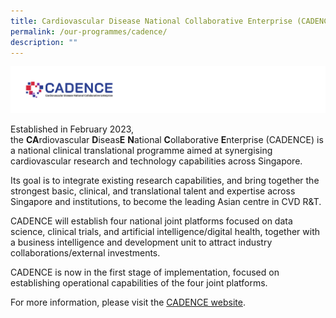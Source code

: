 ```yaml
---
title: Cardiovascular Disease National Collaborative Enterprise (CADENCE)
permalink: /our-programmes/cadence/
description: ""
---
```

![](/images/Logos/bu%20banners_cadence.png)

Established in February 2023, the **CA**rdiovascular **D**iseas**E** **N**ational **C**ollaborative **E**nterprise (CADENCE) is a national clinical translational programme aimed at synergising cardiovascular research and technology capabilities across Singapore. 

Its goal is to integrate existing research capabilities, and bring together the strongest basic, clinical, and translational talent and expertise across Singapore and institutions, to become the leading Asian centre in CVD R&T. 

CADENCE will establish four national joint platforms focused on data science, clinical trials, and artificial intelligence/digital health, together with a business intelligence and development unit to attract industry collaborations/external investments. 

CADENCE is now in the first stage of implementation, focused on establishing operational capabilities of the four joint platforms.

For more information, please visit the [CADENCE website](https://cadence-cvd.sg).